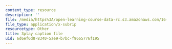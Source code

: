 ```yaml
---
content_type: resource
description: ''
file: /media/https%3A/open-learning-course-data-rc.s3.amazonaws.com/16-842-fundamentals-of-systems-engineering-fall-2015/6d6ef6d883405ae9b7bcf9665776f195_b0VqqwHLqcI.vtt
file_type: application/x-subrip
resourcetype: Other
title: 3play caption file
uid: 6d6ef6d8-8340-5ae9-b7bc-f9665776f195
---
```

